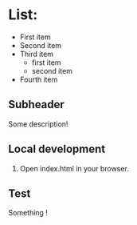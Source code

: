 # List:
+ First item
+ Second item
+ Third item
    + first item
    + second item
+ Fourth item

## Subheader
Some description!

## Local development
1. Open index.html in your browser.

## Test 
Something !